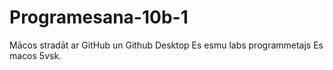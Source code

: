 # Programesana-10b-1
Mācos stradāt ar GitHub un Github Desktop
Es esmu labs programmetajs 
Es macos 5vsk.
